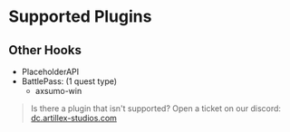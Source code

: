 # Supported Plugins

## Other Hooks
* PlaceholderAPI
* BattlePass: (1 quest type)
    * axsumo-win

> Is there a plugin that isn't supported? Open a ticket on our discord:
<font color="#1f67ff">[dc.artillex-studios.com](https://dc.artillex-studios.com/)</font>
